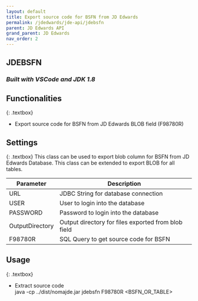 ```yaml
---
layout: default
title: Export source code for BSFN from JD Edwards
permalink: /jdedwards/jde-api/jdebsfn
parent: JD Edwards API
grand_parent: JD Edwards
nav_order: 2
---
```


## JDEBSFN
### *Built with VSCode and JDK 1.8*

## Functionalities
{: .textbox}
- Export source code for BSFN from JD Edwards BLOB field (F98780R)

## Settings
{: .textbox}
This class can be used to export blob column for BSFN from JD Edwards Database. This class can be extended to export BLOB for all tables.

| Parameter     | Description                       |
| ---           | ---                               |
| URL   |   JDBC String for database connection |
| USER  | User to login into the database |
| PASSWORD | Password to login into the database |
| OutputDirectory | Output directory for files exported from blob field |
| F98780R   | SQL Query to get source code for BSFN |

## Usage
{: .textbox}
- Extract source code\
java -cp ../dist/nomajde.jar jdebsfn F98780R \<BSFN_OR_TABLE>
